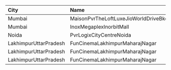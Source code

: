| City                  | Name                                 |  Time | Type     | Price | Capacity | Booked |
| :-------------------- | :----------------------------------- | ----: | :------- | ----: | -------: | -----: |
| Mumbai                | MaisonPvrTheLoftLuxeJioWorldDriveBkc | 11:35 | Platinum |  500₹ |       33 |     18 |
| Mumbai                | InoxMegaplexInorbitMall              | 11:45 | Insignia |  300₹ |       18 |      0 |
| Noida                 | PvrLogixCityCentreNoida              | 14:20 | Classic  |  250₹ |       43 |      7 |
| LakhimpurUttarPradesh | FunCinemaLakhimpurMaharajNagar       | 15:30 | Recliner |  250₹ |      100 |      0 |
| LakhimpurUttarPradesh | FunCinemaLakhimpurMaharajNagar       | 15:30 | Premium  |  140₹ |      100 |      0 |
| LakhimpurUttarPradesh | FunCinemaLakhimpurMaharajNagar       | 15:30 | Classic  |   90₹ |      100 |      0 |